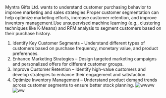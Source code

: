 Myntra Gifts Ltd. wants to understand customer purchasing behavior to improve marketing and sales strategies.Proper customer segmentation can help optimize marketing efforts, increase customer retention, and improve inventory management.Use unsupervised machine learning (e.g., clustering techniques like K-Means) and RFM analysis to segment customers based on their purchase history.

1. Identify Key Customer Segments – Understand different types of customers based on purchase frequency, monetary value, and product preferences.
2. Enhance Marketing Strategies – Design targeted marketing campaigns and personalized offers for different customer groups.
3. Improve Customer Retention – Identify high-value customers and develop strategies to enhance their engagement and satisfaction.
4. Optimize Inventory Management – Understand product demand trends across customer segments to ensure better stock planning.
![wwww](https://github.com/user-attachments/assets/572e3197-9f28-4207-805e-6ceb204a70e9)
![ww](https://github.com/user-attachments/assets/c345ad44-345f-4db5-a274-d7bc4ab2a00b)


